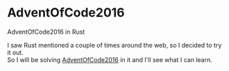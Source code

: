 # AdventOfCode2016
AdventOfCode2016 in Rust

I saw Rust mentioned a couple of times around the web, so I decided to try it out.<br>
So I will be solving [AdventOfCode2016](http://adventofcode.com/) in it and I'll see what I can learn.
